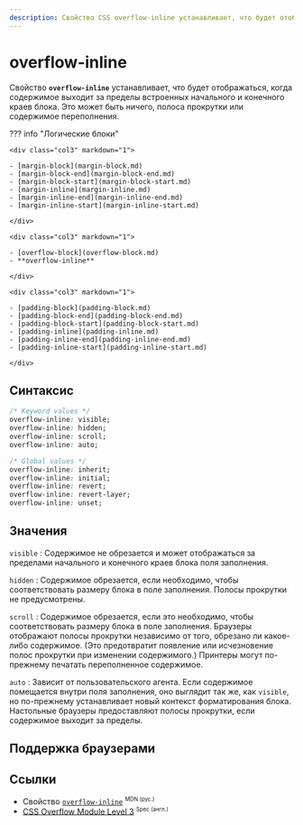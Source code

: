 ```yaml
---
description: Свойство CSS overflow-inline устанавливает, что будет отображаться, когда содержимое выходит за пределы встроенных начального и конечного краев блока. Это может быть ничего, полоса прокрутки или содержимое переполнения.
---
```


# overflow-inline

Свойство **`overflow-inline`** устанавливает, что будет отображаться, когда содержимое выходит за пределы встроенных начального и конечного краев блока. Это может быть ничего, полоса прокрутки или содержимое переполнения.

??? info "Логические блоки"

    <div class="col3" markdown="1">

    - [margin-block](margin-block.md)
    - [margin-block-end](margin-block-end.md)
    - [margin-block-start](margin-block-start.md)
    - [margin-inline](margin-inline.md)
    - [margin-inline-end](margin-inline-end.md)
    - [margin-inline-start](margin-inline-start.md)

    </div>

    <div class="col3" markdown="1">

    - [overflow-block](overflow-block.md)
    - **overflow-inline**

    </div>

    <div class="col3" markdown="1">

    - [padding-block](padding-block.md)
    - [padding-block-end](padding-block-end.md)
    - [padding-block-start](padding-block-start.md)
    - [padding-inline](padding-inline.md)
    - [padding-inline-end](padding-inline-end.md)
    - [padding-inline-start](padding-inline-start.md)

    </div>

## Синтаксис

```css
/* Keyword values */
overflow-inline: visible;
overflow-inline: hidden;
overflow-inline: scroll;
overflow-inline: auto;

/* Global values */
overflow-inline: inherit;
overflow-inline: initial;
overflow-inline: revert;
overflow-inline: revert-layer;
overflow-inline: unset;
```

## Значения

`visible`
: Содержимое не обрезается и может отображаться за пределами начального и конечного краев блока поля заполнения.

`hidden`
: Содержимое обрезается, если необходимо, чтобы соответствовать размеру блока в поле заполнения. Полосы прокрутки не предусмотрены.

`scroll`
: Содержимое обрезается, если это необходимо, чтобы соответствовать размеру блока в поле заполнения. Браузеры отображают полосы прокрутки независимо от того, обрезано ли какое-либо содержимое. (Это предотвратит появление или исчезновение полос прокрутки при изменении содержимого.) Принтеры могут по-прежнему печатать переполненное содержимое.

`auto`
: Зависит от пользовательского агента. Если содержимое помещается внутри поля заполнения, оно выглядит так же, как `visible`, но по-прежнему устанавливает новый контекст форматирования блока. Настольные браузеры предоставляют полосы прокрутки, если содержимое выходит за пределы.

## Поддержка браузерами

<p class="ciu_embed" data-feature="mdn-css__properties__overflow-inline" data-periods="future_1,current,past_1,past_2" data-accessible-colours="false"></p>

## Ссылки

- Свойство [`overflow-inline`](https://developer.mozilla.org/ru/docs/Web/CSS/overflow-inline) <sup><small>MDN (рус.)</small></sup>
- [CSS Overflow Module Level 3](https://w3c.github.io/csswg-drafts/css-overflow/#logical) <sup><small>Spec (англ.)</small></sup>
